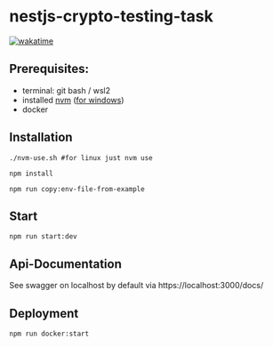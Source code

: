 # nestjs-crypto-testing-task

[![wakatime](https://wakatime.com/badge/user/7b7dbb15-3b2f-402d-919d-9bec33604d97/project/29e669a8-4154-4583-b8ac-13769b08ea79.svg)](https://wakatime.com/badge/user/7b7dbb15-3b2f-402d-919d-9bec33604d97/project/29e669a8-4154-4583-b8ac-13769b08ea79)

## Prerequisites:

- terminal: git bash / wsl2
- installed [nvm](https://github.com/nvm-sh/nvm) ([for windows](https://github.com/coreybutler/nvm-windows))
- docker

## Installation

```
./nvm-use.sh #for linux just nvm use
```

```
npm install
```

```
npm run copy:env-file-from-example
```

## Start

```
npm run start:dev
```

## Api-Documentation

See swagger on localhost by default via https://localhost:3000/docs/

## Deployment

```
npm run docker:start
```
